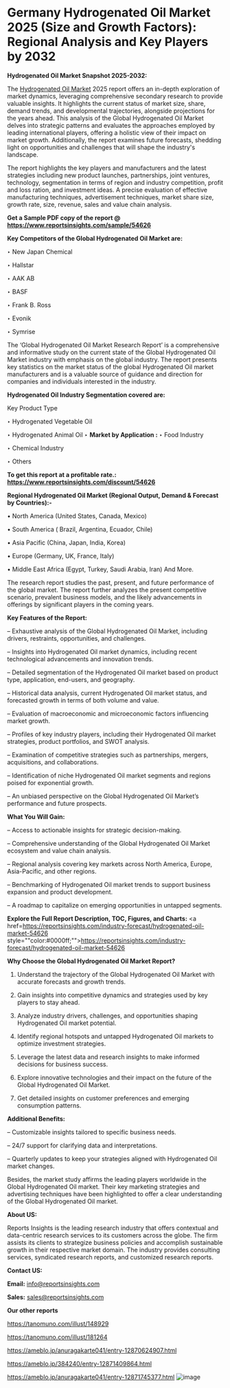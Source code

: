 # Germany Hydrogenated Oil Market 2025 (Size and Growth Factors): Regional Analysis and Key Players by 2032

<strong>Hydrogenated Oil Market Snapshot 2025-2032:</strong>

The <a href=https://www.reportsinsights.com/sample/54626>Hydrogenated Oil Market</a> 2025 report offers an in-depth exploration of market dynamics, leveraging comprehensive secondary research to provide valuable insights. It highlights the current status of market size, share, demand trends, and developmental trajectories, alongside projections for the years ahead. This analysis of the Global Hydrogenated Oil Market delves into strategic patterns and evaluates the approaches employed by leading international players, offering a holistic view of their impact on market growth. Additionally, the report examines future forecasts, shedding light on opportunities and challenges that will shape the industry's landscape.

The report highlights the key players and manufacturers and the latest strategies including new product launches, partnerships, joint ventures, technology, segmentation in terms of region and industry competition, profit and loss ration, and investment ideas. A precise evaluation of effective manufacturing techniques, advertisement techniques, market share size, growth rate, size, revenue, sales and value chain analysis.

<strong>Get a Sample PDF copy of the report @ <a href=https://www.reportsinsights.com/sample/54626 style=color:#0000ff;>https://www.reportsinsights.com/sample/54626</a></strong>

<strong>Key Competitors of the Global Hydrogenated Oil Market are:</strong>

‣ New Japan Chemical

‣ Hallstar

‣ AAK AB

‣ BASF

‣ Frank B. Ross

‣ Evonik

‣ Symrise

The ‘Global Hydrogenated Oil Market Research Report’ is a comprehensive and informative study on the current state of the Global Hydrogenated Oil Market industry with emphasis on the global industry. The report presents key statistics on the market status of the global Hydrogenated Oil market manufacturers and is a valuable source of guidance and direction for companies and individuals interested in the industry.

<strong>Hydrogenated Oil Industry Segmentation covered are:</strong>

Key Product Type

‣ Hydrogenated Vegetable Oil

‣ Hydrogenated Animal Oil
‣ 
<strong>Market by Application :</strong>
‣ Food Industry

‣ Chemical Industry

‣ Others

<strong>To get this report at a profitable rate.: <a href=https://www.reportsinsights.com/discount/54626 style=color:#0000ff;>https://www.reportsinsights.com/discount/54626</a></strong>

<strong>Regional Hydrogenated Oil Market (Regional Output, Demand &amp; Forecast by Countries):-</strong>

• North America (United States, Canada, Mexico)

• South America ( Brazil, Argentina, Ecuador, Chile)

• Asia Pacific (China, Japan, India, Korea)

• Europe (Germany, UK, France, Italy)

• Middle East Africa (Egypt, Turkey, Saudi Arabia, Iran) And More.

The research report studies the past, present, and future performance of the global market. The report further analyzes the present competitive scenario, prevalent business models, and the likely advancements in offerings by significant players in the coming years.

<strong>Key Features of the Report:</strong>

– Exhaustive analysis of the Global Hydrogenated Oil Market, including drivers, restraints, opportunities, and challenges.

– Insights into Hydrogenated Oil market dynamics, including recent technological advancements and innovation trends.

– Detailed segmentation of the Hydrogenated Oil market based on product type, application, end-users, and geography.

– Historical data analysis, current Hydrogenated Oil market status, and forecasted growth in terms of both volume and value.

– Evaluation of macroeconomic and microeconomic factors influencing market growth.

– Profiles of key industry players, including their Hydrogenated Oil market strategies, product portfolios, and SWOT analysis.

– Examination of competitive strategies such as partnerships, mergers, acquisitions, and collaborations.

– Identification of niche Hydrogenated Oil market segments and regions poised for exponential growth.

– An unbiased perspective on the Global Hydrogenated Oil Market’s performance and future prospects.

<strong>What You Will Gain:</strong>

– Access to actionable insights for strategic decision-making.

– Comprehensive understanding of the Global Hydrogenated Oil Market ecosystem and value chain analysis.

– Regional analysis covering key markets across North America, Europe, Asia-Pacific, and other regions.

– Benchmarking of Hydrogenated Oil market trends to support business expansion and product development.

– A roadmap to capitalize on emerging opportunities in untapped segments.

<strong>Explore the Full Report Description, TOC, Figures, and Charts:</strong>
<a href=https://reportsinsights.com/industry-forecast/hydrogenated-oil-market-54626 style=""color:#0000ff;"">https://reportsinsights.com/industry-forecast/hydrogenated-oil-market-54626</a>

<strong>Why Choose the Global Hydrogenated Oil Market Report?</strong>

1. Understand the trajectory of the Global Hydrogenated Oil Market with accurate forecasts and growth trends.

2. Gain insights into competitive dynamics and strategies used by key players to stay ahead.

3. Analyze industry drivers, challenges, and opportunities shaping Hydrogenated Oil market potential.

4. Identify regional hotspots and untapped Hydrogenated Oil markets to optimize investment strategies.

5. Leverage the latest data and research insights to make informed decisions for business success.

6. Explore innovative technologies and their impact on the future of the Global Hydrogenated Oil Market.

7. Get detailed insights on customer preferences and emerging consumption patterns.

<strong>Additional Benefits:</strong>

– Customizable insights tailored to specific business needs.

– 24/7 support for clarifying data and interpretations.

– Quarterly updates to keep your strategies aligned with Hydrogenated Oil market changes.

Besides, the market study affirms the leading players worldwide in the Global Hydrogenated Oil market. Their key marketing strategies and advertising techniques have been highlighted to offer a clear understanding of the Global Hydrogenated Oil market.

<strong><strong>About US</strong>:</strong>

Reports Insights is the leading research industry that offers contextual and data-centric research services to its customers across the globe. The firm assists its clients to strategize business policies and accomplish sustainable growth in their respective market domain. The industry provides consulting services, syndicated research reports, and customized research reports.

<strong>Contact US:</strong>

<p class=><b>Email:</b> <a href=mailto:info@reportsinsights.com>info@reportsinsights.com</a></p>
<p class=><b>Sales:</b> <a href=mailto:sales@reportsinsights.com>sales@reportsinsights.com</a></p>

<strong>Our other reports</strong>

<a href=https://tanomuno.com/illust/148929>https://tanomuno.com/illust/148929</a>

<a href=https://tanomuno.com/illust/181264>https://tanomuno.com/illust/181264</a>

<a href=https://ameblo.jp/anuragakarte041/entry-12870624907.html>https://ameblo.jp/anuragakarte041/entry-12870624907.html</a>

<a href=https://ameblo.jp/384240/entry-12871409864.html>https://ameblo.jp/384240/entry-12871409864.html</a>

<a href=https://ameblo.jp/anuragakarte041/entry-12871745377.html>https://ameblo.jp/anuragakarte041/entry-12871745377.html</a>
![image](https://github.com/user-attachments/assets/fe133868-4880-4bc4-a29d-1b0da48fec1f)
